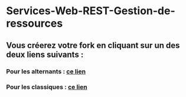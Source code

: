 # Services-Web-REST-Gestion-de-ressources
## Vous créerez votre fork en cliquant sur un des deux liens suivants :
### Pour les alternants : <a href='https://classroom.github.com/a/qwLMJg5Z'>ce lien</a>
### Pour les classiques : <a href='https://classroom.github.com/a/YmdLK8th'>ce lien</a>
